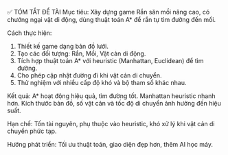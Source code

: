 ✅ TÓM TẮT ĐỀ TÀI
Mục tiêu: Xây dựng game Rắn săn mồi nâng cao, có chướng ngại vật di động, dùng thuật toán A* để rắn tự tìm đường đến mồi.

Cách thực hiện:

1. Thiết kế game dạng bản đồ lưới.
2. Tạo các đối tượng: Rắn, Mồi, Vật cản di động.
3. Tích hợp thuật toán A* với heuristic (Manhattan, Euclidean) để tìm đường.
4. Cho phép cập nhật đường đi khi vật cản di chuyển.
5. Thử nghiệm với nhiều cấp độ khó và bộ tham số khác nhau.

Kết quả: A* hoạt động hiệu quả, tìm đường tốt. Manhattan heuristic nhanh hơn. Kích thước bản đồ, số vật cản và tốc độ di chuyển ảnh hưởng đến hiệu suất.

Hạn chế: Tốn tài nguyên, phụ thuộc vào heuristic, khó xử lý khi vật cản di chuyển phức tạp.

Hướng phát triển: Tối ưu thuật toán, giao diện đẹp hơn, thêm AI học máy.
